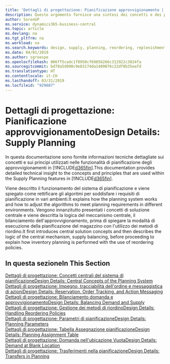 ```yaml
---
title: 'Dettagli di progettazione: Pianificazione approvvigionamento | Microsoft Docs'
description: Questo argomento fornisce una sintesi dei concetti e dei principi utilizzati nelle funzionalità di pianificazione degli approvvigionamenti in Business Central.
author: SorenGP
ms.service: dynamics365-business-central
ms.topic: article
ms.devlang: na
ms.tgt_pltfrm: na
ms.workload: na
ms.search.keywords: design, supply, planning, reordering, replenishment
ms.date: 04/01/2019
ms.author: sgroespe
ms.openlocfilehash: 006ff5cadc1f0950cf69856266c312922c3024fa
ms.sourcegitcommit: bd78a5d990c9e83174da1409076c22df8b35eafd
ms.translationtype: HT
ms.contentlocale: it-CH
ms.lasthandoff: 03/31/2019
ms.locfileid: "929687"
---
```

# <a name="design-details-supply-planning"></a><span data-ttu-id="dfc0c-103">Dettagli di progettazione: Pianificazione approvvigionamento</span><span class="sxs-lookup"><span data-stu-id="dfc0c-103">Design Details: Supply Planning</span></span>
<span data-ttu-id="dfc0c-104">In questa documentazione sono fornite informazioni tecniche dettagliate sui concetti e sui principi utilizzati nelle funzionalità di pianificazione degli approvvigionamenti in [!INCLUDE[d365fin](includes/d365fin_md.md)].</span><span class="sxs-lookup"><span data-stu-id="dfc0c-104">This documentation provides detailed technical insight to the concepts and principles that are used within the Supply Planning features in [!INCLUDE[d365fin](includes/d365fin_md.md)].</span></span>  

<span data-ttu-id="dfc0c-105">Viene descritto il funzionamento del sistema di pianificazione e viene spiegato come rettificare gli algoritmi per soddisfare i requisiti di pianificazione in vari ambienti.</span><span class="sxs-lookup"><span data-stu-id="dfc0c-105">It explains how the planning system works and how to adjust the algorithms to meet planning requirements in different environments.</span></span> <span data-ttu-id="dfc0c-106">Vengono innanzitutto presentati i concetti di soluzione centrale e viene descritta la logica del meccanismo centrale, il bilanciamento dell'approvvigionamento, prima di spiegare la modalità di esecuzione della pianificazione del magazzino con l'utilizzo dei metodi di riordino.</span><span class="sxs-lookup"><span data-stu-id="dfc0c-106">It first introduces central solution concepts and then describes the logic of the central mechanism, supply balancing, before proceeding to explain how inventory planning is performed with the use of reordering policies.</span></span>  

## <a name="in-this-section"></a><span data-ttu-id="dfc0c-107">In questa sezione</span><span class="sxs-lookup"><span data-stu-id="dfc0c-107">In This Section</span></span>  
[<span data-ttu-id="dfc0c-108">Dettagli di progettazione: Concetti centrali del sistema di pianificazione</span><span class="sxs-lookup"><span data-stu-id="dfc0c-108">Design Details: Central Concepts of the Planning System</span></span>](design-details-central-concepts-of-the-planning-system.md)  
[<span data-ttu-id="dfc0c-109">Dettagli di progettazione: Impegno, tracciabilità dell'ordine e messaggistica di azioni</span><span class="sxs-lookup"><span data-stu-id="dfc0c-109">Design Details: Reservation, Order Tracking, and Action Messaging</span></span>](design-details-reservation-order-tracking-and-action-messaging.md)  
[<span data-ttu-id="dfc0c-110">Dettagli di progettazione: Bilanciamento domanda e approvvigionamento</span><span class="sxs-lookup"><span data-stu-id="dfc0c-110">Design Details: Balancing Demand and Supply</span></span>](design-details-balancing-demand-and-supply.md)  
[<span data-ttu-id="dfc0c-111">Dettagli di progettazione: Gestione dei metodi di riordino</span><span class="sxs-lookup"><span data-stu-id="dfc0c-111">Design Details: Handling Reordering Policies</span></span>](design-details-handling-reordering-policies.md)  
[<span data-ttu-id="dfc0c-112">Dettagli di progettazione: Parametri di pianificazione</span><span class="sxs-lookup"><span data-stu-id="dfc0c-112">Design Details: Planning Parameters</span></span>](design-details-planning-parameters.md)  
[<span data-ttu-id="dfc0c-113">Dettagli di progettazione: Tabella Assegnazione pianificazione</span><span class="sxs-lookup"><span data-stu-id="dfc0c-113">Design Details: Planning Assignment Table</span></span>](design-details-planning-assignment-table.md)  
[<span data-ttu-id="dfc0c-114">Dettagli di progettazione: Domanda nell'ubicazione Vuota</span><span class="sxs-lookup"><span data-stu-id="dfc0c-114">Design Details: Demand at Blank Location</span></span>](design-details-demand-at-blank-location.md)  
[<span data-ttu-id="dfc0c-115">Dettagli di progettazione: Trasferimenti nella pianificazione</span><span class="sxs-lookup"><span data-stu-id="dfc0c-115">Design Details: Transfers in Planning</span></span>](design-details-transfers-in-planning.md)
